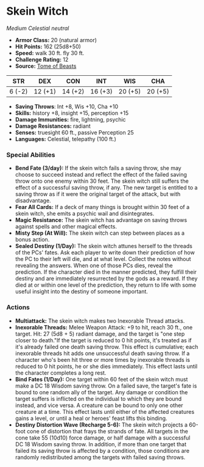 # Skein Witch

*Medium* *Celestial* *neutral*

- **Armor Class:** 20 (natural armor)
- **Hit Points:** 162 (25d8+50)
- **Speed:** walk 30 ft. fly 30 ft.
- **Challenge Rating:** 12
- **Source:** [Tome of Beasts](https://koboldpress.com/kpstore/product/tome-of-beasts-for-5th-edition-print/)

| STR | DEX | CON | INT | WIS | CHA |
| --- | --- | --- | --- | --- | --- |
| 6 (-2) | 12 (+1) | 14 (+2) | 16 (+3) | 20 (+5) | 20 (+5) |

- **Saving Throws**: Int +8, Wis +10, Cha +10
- **Skills:** history +8, insight +15, perception +15
- **Damage Immunities:** fire, lightning, psychic
- **Damage Resistances:** radiant
- **Senses:** truesight 60 ft., passive Perception 25
- **Languages:** Celestial, telepathy (100 ft.)
### Special Abilities
- **Bend Fate (3/day):** If the skein witch fails a saving throw, she may choose to succeed instead and reflect the effect of the failed saving throw onto one enemy within 30 feet. The skein witch still suffers the effect of a successful saving throw, if any. The new target is entitled to a saving throw as if it were the original target of the attack, but with disadvantage.
- **Fear All Cards:** If a deck of many things is brought within 30 feet of a skein witch, she emits a psychic wail and disintegrates.
- **Magic Resistance:** The skein witch has advantage on saving throws against spells and other magical effects.
- **Misty Step (At Will):** The skein witch can step between places as a bonus action.
- **Sealed Destiny (1/Day):** The skein witch attunes herself to the threads of the PCs' fates. Ask each player to write down their prediction of how the PC to their left will die, and at what level. Collect the notes without revealing the answers. When one of those PCs dies, reveal the prediction. If the character died in the manner predicted, they fulfill their destiny and are immediately resurrected by the gods as a reward. If they died at or within one level of the prediction, they return to life with some useful insight into the destiny of someone important.
### Actions
- **Multiattack:** The skein witch makes two Inexorable Thread attacks.
- **Inexorable Threads:** Melee Weapon Attack: +9 to hit, reach 30 ft., one target. Hit: 27 (5d8 + 5) radiant damage, and the target is "one step closer to death."If the target is reduced to 0 hit points, it's treated as if it's already failed one death saving throw. This effect is cumulative; each inexorable threads hit adds one unsuccessful death saving throw. If a character who's been hit three or more times by inexorable threads is reduced to 0 hit points, he or she dies immediately. This effect lasts until the character completes a long rest.
- **Bind Fates (1/Day):** One target within 60 feet of the skein witch must make a DC 18 Wisdom saving throw. On a failed save, the target's fate is bound to one random ally of the target. Any damage or condition the target suffers is inflicted on the individual to which they are bound instead, and vice versa. A creature can be bound to only one other creature at a time. This effect lasts until either of the affected creatures gains a level, or until a heal or heroes' feast lifts this binding.
- **Destiny Distortion Wave (Recharge 5-6):** The skein witch projects a 60-foot cone of distortion that frays the strands of fate. All targets in the cone take 55 (10d10) force damage, or half damage with a successful DC 18 Wisdom saving throw. In addition, if more than one target that failed its saving throw is affected by a condition, those conditions are randomly redistributed among the targets with failed saving throws.
